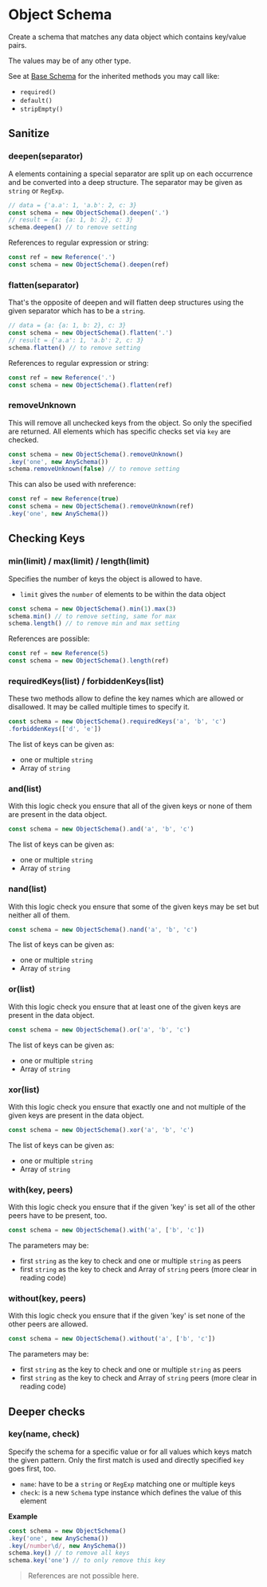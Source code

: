 # Object Schema

Create a schema that matches any data object which contains key/value pairs.

The values may be of any other type.

See at [Base Schema](base.md) for the inherited methods you may call like:
- `required()`
- `default()`
- `stripEmpty()`


## Sanitize

### deepen(separator)

A elements containing a special separator are split up on each occurrence and be
converted into a deep structure. The separator may be given as `string` or `RegExp`.

```js
// data = {'a.a': 1, 'a.b': 2, c: 3}
const schema = new ObjectSchema().deepen('.')
// result = {a: {a: 1, b: 2}, c: 3}
schema.deepen() // to remove setting
```

References to regular expression or string:

```js
const ref = new Reference('.')
const schema = new ObjectSchema().deepen(ref)
```

### flatten(separator)

That's the opposite of deepen and will flatten deep structures using the given
separator which has to be a `string`.

```js
// data = {a: {a: 1, b: 2}, c: 3}
const schema = new ObjectSchema().flatten('.')
// result = {'a.a': 1, 'a.b': 2, c: 3}
schema.flatten() // to remove setting
```

References to regular expression or string:

```js
const ref = new Reference('.')
const schema = new ObjectSchema().flatten(ref)
```

### removeUnknown

This will remove all unchecked keys from the object. So only the specified are returned.
All elements which has specific checks set via `key` are checked.

```js
const schema = new ObjectSchema().removeUnknown()
.key('one', new AnySchema())
schema.removeUnknown(false) // to remove setting
```

This can also be used with nreference:

```js
const ref = new Reference(true)
const schema = new ObjectSchema().removeUnknown(ref)
.key('one', new AnySchema())
```


## Checking Keys

### min(limit) / max(limit) / length(limit)

Specifies the number of keys the object is allowed to have.
- `limit` gives the `number` of elements to be within the data object

```js
const schema = new ObjectSchema().min(1).max(3)
schema.min() // to remove setting, same for max
schema.length() // to remove min and max setting
```

References are possible:

```js
const ref = new Reference(5)
const schema = new ObjectSchema().length(ref)
```

### requiredKeys(list) / forbiddenKeys(list)

These two methods allow to define the key names which are allowed or disallowed.
It may be called multiple times to specify it.

```js
const schema = new ObjectSchema().requiredKeys('a', 'b', 'c')
.forbiddenKeys(['d', 'e'])
```

The list of keys can be given as:
- one or multiple `string`
- Array of `string`

### and(list)

With this logic check you ensure that all of the given keys or none of them are
present in the data object.

```js
const schema = new ObjectSchema().and('a', 'b', 'c')
```

The list of keys can be given as:
- one or multiple `string`
- Array of `string`

### nand(list)

With this logic check you ensure that some of the given keys may be set but neither
all of them.

```js
const schema = new ObjectSchema().nand('a', 'b', 'c')
```

The list of keys can be given as:
- one or multiple `string`
- Array of `string`

### or(list)

With this logic check you ensure that at least one of the given keys are
present in the data object.

```js
const schema = new ObjectSchema().or('a', 'b', 'c')
```

The list of keys can be given as:
- one or multiple `string`
- Array of `string`

### xor(list)

With this logic check you ensure that exactly one and not multiple of the given keys are
present in the data object.

```js
const schema = new ObjectSchema().xor('a', 'b', 'c')
```

The list of keys can be given as:
- one or multiple `string`
- Array of `string`

### with(key, peers)

With this logic check you ensure that if the given 'key' is set all of the other
peers have to be present, too.

```js
const schema = new ObjectSchema().with('a', ['b', 'c'])
```

The parameters may be:
- first `string` as the key to check and one or multiple `string` as peers
- first `string` as the key to check and Array of `string` peers (more clear in
  reading code)

### without(key, peers)

With this logic check you ensure that if the given 'key' is set none of the other
peers are allowed.

```js
const schema = new ObjectSchema().without('a', ['b', 'c'])
```

The parameters may be:
- first `string` as the key to check and one or multiple `string` as peers
- first `string` as the key to check and Array of `string` peers (more clear in
  reading code)


## Deeper checks

### key(name, check)

Specify the schema for a specific value or for all values which keys match the given pattern. Only the first
match is used and directly specified `key` goes first, too.
- `name`: have to be a `string` or `RegExp` matching one or multiple keys
- `check`: is a new `Schema` type instance which defines the value of this element

__Example__

```js
const schema = new ObjectSchema()
.key('one', new AnySchema())
.key(/number\d/, new AnySchema())
schema.key() // to remove all keys
schema.key('one') // to only remove this key
```

> References are not possible here.
